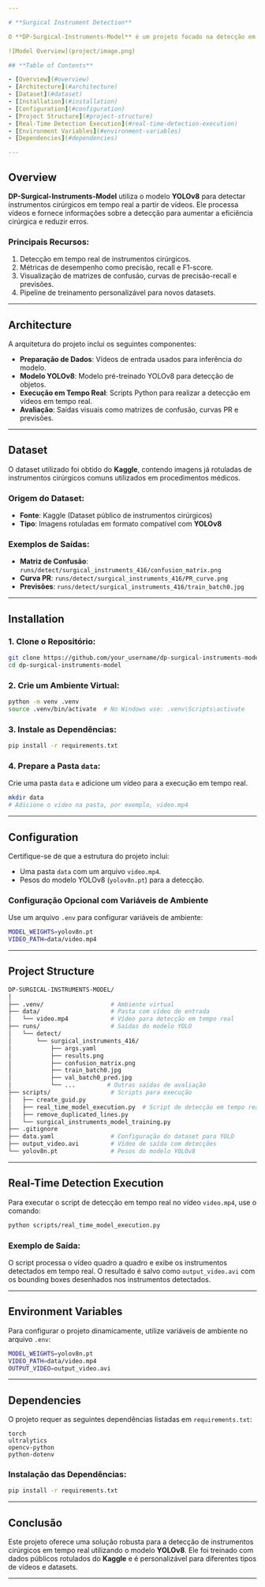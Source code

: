 ```yaml
---

# **Surgical Instrument Detection**

O **DP-Surgical-Instruments-Model** é um projeto focado na detecção em tempo real de instrumentos cirúrgicos utilizando técnicas de aprendizado profundo. Esse modelo pode ser utilizado em salas de cirurgia para rastreamento de ferramentas, auxiliando na gestão eficiente dos instrumentos e melhorando os fluxos de trabalho cirúrgicos.

![Model Overview](project/image.png)

## **Table of Contents**

- [Overview](#overview)
- [Architecture](#architecture)
- [Dataset](#dataset)
- [Installation](#installation)
- [Configuration](#configuration)
- [Project Structure](#project-structure)
- [Real-Time Detection Execution](#real-time-detection-execution)
- [Environment Variables](#environment-variables)
- [Dependencies](#dependencies)

---
```


## **Overview**

**DP-Surgical-Instruments-Model** utiliza o modelo **YOLOv8** para detectar instrumentos cirúrgicos em tempo real a partir de vídeos. Ele processa vídeos e fornece informações sobre a detecção para aumentar a eficiência cirúrgica e reduzir erros.

### **Principais Recursos**:
1. Detecção em tempo real de instrumentos cirúrgicos.
2. Métricas de desempenho como precisão, recall e F1-score.
3. Visualização de matrizes de confusão, curvas de precisão-recall e previsões.
4. Pipeline de treinamento personalizável para novos datasets.

---

## **Architecture**

A arquitetura do projeto inclui os seguintes componentes:

- **Preparação de Dados**: Vídeos de entrada usados para inferência do modelo.
- **Modelo YOLOv8**: Modelo pré-treinado YOLOv8 para detecção de objetos.
- **Execução em Tempo Real**: Scripts Python para realizar a detecção em vídeos em tempo real.
- **Avaliação**: Saídas visuais como matrizes de confusão, curvas PR e previsões.

---

## **Dataset**

O dataset utilizado foi obtido do **Kaggle**, contendo imagens já rotuladas de instrumentos cirúrgicos comuns utilizados em procedimentos médicos.

### **Origem do Dataset**:

- **Fonte**: Kaggle (Dataset público de instrumentos cirúrgicos)
- **Tipo**: Imagens rotuladas em formato compatível com **YOLOv8**

### **Exemplos de Saídas**:
- **Matriz de Confusão**: `runs/detect/surgical_instruments_416/confusion_matrix.png`
- **Curva PR**: `runs/detect/surgical_instruments_416/PR_curve.png`
- **Previsões**: `runs/detect/surgical_instruments_416/train_batch0.jpg`

---

## **Installation**

### 1. Clone o Repositório:

```bash
git clone https://github.com/your_username/dp-surgical-instruments-model.git
cd dp-surgical-instruments-model
```

### 2. Crie um Ambiente Virtual:

```bash
python -m venv .venv
source .venv/bin/activate  # No Windows use: .venv\Scripts\activate
```

### 3. Instale as Dependências:

```bash
pip install -r requirements.txt
```

### 4. Prepare a Pasta `data`:

Crie uma pasta `data` e adicione um vídeo para a execução em tempo real.

```bash
mkdir data
# Adicione o vídeo na pasta, por exemplo, video.mp4
```

---

## **Configuration**

Certifique-se de que a estrutura do projeto inclui:

- Uma pasta `data` com um arquivo `video.mp4`.
- Pesos do modelo YOLOv8 (`yolov8n.pt`) para a detecção.

### **Configuração Opcional com Variáveis de Ambiente**

Use um arquivo `.env` para configurar variáveis de ambiente:

```bash
MODEL_WEIGHTS=yolov8n.pt
VIDEO_PATH=data/video.mp4
```

---

## **Project Structure**

```bash
DP-SURGICAL-INSTRUMENTS-MODEL/
│
├── .venv/                   # Ambiente virtual
├── data/                    # Pasta com vídeo de entrada
│   └── video.mp4            # Vídeo para detecção em tempo real
├── runs/                    # Saídas do modelo YOLO
│   └── detect/
│       └── surgical_instruments_416/
│           ├── args.yaml
│           ├── results.png
│           ├── confusion_matrix.png
│           ├── train_batch0.jpg
│           ├── val_batch0_pred.jpg
│           └── ...         # Outras saídas de avaliação
├── scripts/                 # Scripts para execução
│   ├── create_guid.py
│   ├── real_time_model_execution.py  # Script de detecção em tempo real
│   ├── remove_duplicated_lines.py
│   └── surgical_instruments_model_training.py
├── .gitignore
├── data.yaml                # Configuração do dataset para YOLO
├── output_video.avi         # Vídeo de saída com detecções
└── yolov8n.pt               # Pesos do modelo YOLOv8
```

---

## **Real-Time Detection Execution**

Para executar o script de detecção em tempo real no vídeo `video.mp4`, use o comando:

```bash
python scripts/real_time_model_execution.py
```

### **Exemplo de Saída**:

O script processa o vídeo quadro a quadro e exibe os instrumentos detectados em tempo real. O resultado é salvo como `output_video.avi` com os bounding boxes desenhados nos instrumentos detectados.

---

## **Environment Variables**

Para configurar o projeto dinamicamente, utilize variáveis de ambiente no arquivo `.env`:

```bash
MODEL_WEIGHTS=yolov8n.pt
VIDEO_PATH=data/video.mp4
OUTPUT_VIDEO=output_video.avi
```

---

## **Dependencies**

O projeto requer as seguintes dependências listadas em `requirements.txt`:

```
torch
ultralytics
opencv-python
python-dotenv
```

### **Instalação das Dependências**:

```bash
pip install -r requirements.txt
```

---

## **Conclusão**

Este projeto oferece uma solução robusta para a detecção de instrumentos cirúrgicos em tempo real utilizando o modelo **YOLOv8**. Ele foi treinado com dados públicos rotulados do **Kaggle** e é personalizável para diferentes tipos de vídeos e datasets.

---
